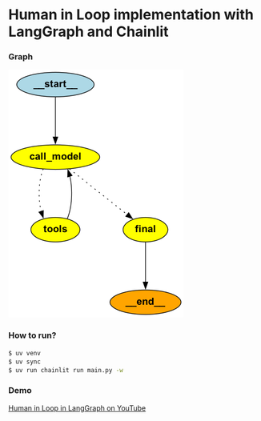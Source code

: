 # Human in Loop implementation with LangGraph and Chainlit

### Graph

![LangGraph](./graph.png)


### How to run?
```sh
$ uv venv
$ uv sync
$ uv run chainlit run main.py -w
```

### Demo

[Human in Loop in LangGraph on YouTube](https://youtu.be/S_4fEMz9LRk?si=RqcEsCiD3ENhrvyb)